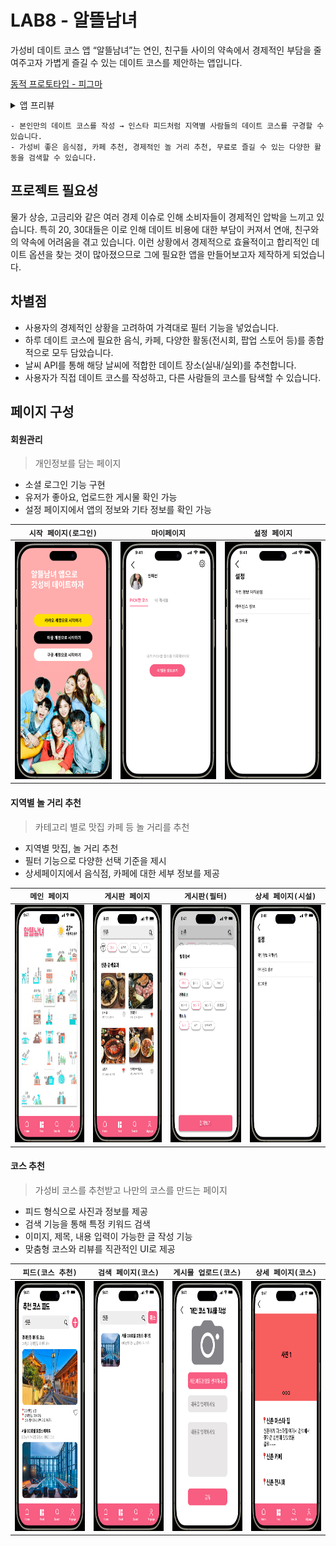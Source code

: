 # LAB8 - 알뜰남녀
가성비 데이트 코스 앱 “알뜰남녀”는 연인, 친구들 사이의 약속에서 경제적인 부담을 줄여주고자 가볍게 즐길 수 있는 데이트 코스를 제안하는 앱입니다.

[동적 프로토타입 - 피그마](https://www.figma.com/file/FDoL8bJyHFRGA7dScMOUrR/Lab8_prototype?type=design&node-id=0-1&mode=design&t=yloNyOfp5vQdG4cd-0)
<details>
<summary>앱 프리뷰</summary>
<div markdown="1">
<img src="https://github.com/APP-iOS3rd/LAB8/blob/main/readme_asset/app_screenshot_01.png"  width="200" height="400">
<img src="https://github.com/APP-iOS3rd/LAB8/blob/main/readme_asset/app_screenshot_02.png"  width="200" height="400">
<img src="https://github.com/APP-iOS3rd/LAB8/blob/main/readme_asset/app_screenshot_03.png"  width="200" height="400">
<img src="https://github.com/APP-iOS3rd/LAB8/blob/main/readme_asset/app_screenshot_04.png"  width="200" height="400">
</div>
</details>

```
- 본인만의 데이트 코스를 작성 → 인스타 피드처럼 지역별 사람들의 데이트 코스를 구경할 수 있습니다.
- 가성비 좋은 음식점, 카페 추천, 경제적인 놀 거리 추천, 무료로 즐길 수 있는 다양한 활동을 검색할 수 있습니다.
```


## 프로젝트 필요성
물가 상승, 고금리와 같은 여러 경제 이슈로 인해 소비자들이 경제적인 압박을 느끼고 있습니다. 
특히 20, 30대들은 이로 인해 데이트 비용에 대한 부담이 커져서 연애, 친구와의 약속에 어려움을 겪고 있습니다. 
이런 상황에서 경제적으로 효율적이고 합리적인 데이트 옵션을 찾는 것이 많아졌으므로 그에 필요한 앱을 만들어보고자 제작하게 되었습니다.

## 차별점
- 사용자의 경제적인 상황을 고려하여 가격대로 필터 기능을 넣었습니다.
- 하루 데이트 코스에 필요한 음식, 카페, 다양한 활동(전시회, 팝업 스토어 등)를 종합적으로 모두 담았습니다.
- 날씨 API를 통해 해당 날씨에 적합한 데이트 장소(실내/실외)를 추천합니다.
- 사용자가 직접 데이트 코스를 작성하고, 다른 사람들의 코스를 탐색할 수 있습니다.

## 페이지 구성
#### 회원관리
> 개인정보를 담는 페이지
- 소셜 로그인 기능 구현
- 유저가 좋아요, 업로드한 게시물 확인 가능
- 설정 페이지에서 앱의 정보와 기타 정보를 확인 가능

|`시작 페이지(로그인)`|`마이페이지`|`설정 페이지`|
|-------|-------|-------|
|<img src="https://github.com/APP-iOS3rd/LAB8/blob/main/readme_asset/main.png"  width="180" height="380">|<img src="https://github.com/APP-iOS3rd/LAB8/blob/main/readme_asset/mypage.png"  width="180" height="380">|<img src="https://github.com/APP-iOS3rd/LAB8/blob/main/readme_asset/setting.png"  width="180" height="380">

#### 지역별 놀 거리 추천
> 카테고리 별로 맛집 카페 등 놀 거리를 추천
- 지역별 맛집, 놀 거리 추천
- 필터 기능으로 다양한 선택 기준을  제시
- 상세페이지에서 음식점, 카페에 대한 세부 정보를 제공

|`메인 페이지`|`게시판 페이지`|`게시판(필터)`| `상세 페이지(시설)`|
|-------|-------|-------|-------|
|<img src="https://github.com/APP-iOS3rd/LAB8/blob/main/readme_asset/home.png" width="180" height="380">|<img src="https://github.com/APP-iOS3rd/LAB8/blob/main/readme_asset/search.png"  width="180" height="380">|<img src="https://github.com/APP-iOS3rd/LAB8/blob/main/readme_asset/filter.png" width="180" height="380"> |<img src="https://github.com/APP-iOS3rd/LAB8/blob/main/readme_asset/setting.png"  width="180" height="380"> 

#### 코스 추천
> 가성비 코스를 추천받고 나만의 코스를 만드는 페이지
- 피드 형식으로 사진과 정보를 제공
- 검색 기능을 통해 특정 키워드 검색
- 이미지, 제목, 내용 입력이 가능한 글 작성 기능
- 맞춤형 코스와 리뷰를 직관적인 UI로 제공

|`피드(코스 추천)`|`검색 페이지(코스)`|`게시물 업로드(코스)`| `상세 페이지(코스)`|
|-------|-------|-------|-------|
|<img src="https://github.com/APP-iOS3rd/LAB8/blob/main/readme_asset/course.png" width="180" height="400">|<img src="https://github.com/APP-iOS3rd/LAB8/blob/main/readme_asset/course_search.png"  width="180" height="400">|<img src="https://github.com/APP-iOS3rd/LAB8/blob/main/readme_asset/written.png" width="180" height="400"> |<img src="https://github.com/APP-iOS3rd/LAB8/blob/main/readme_asset/post.png"  width="180" height="400"> 


